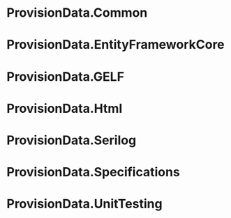 # ProvisionData.Common

# ProvisionData.EntityFrameworkCore

# ProvisionData.GELF

# ProvisionData.Html

# ProvisionData.Serilog

# ProvisionData.Specifications

# ProvisionData.UnitTesting
